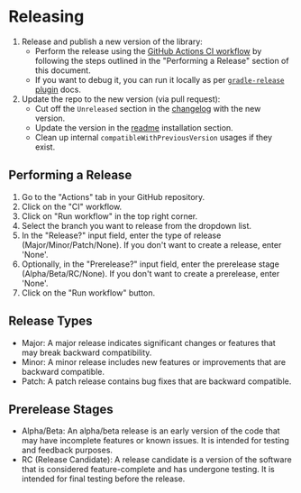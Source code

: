 # Releasing

1. Release and publish a new version of the library:
    * Perform the release using the [GitHub Actions CI workflow](#performing-a-release) by following the steps outlined in the "Performing a Release" section of this document.
    * If you want to debug it, you can run it locally as per [`gradle-release` plugin] docs.
2. Update the repo to the new version (via pull request):
    * Cut off the `Unreleased` section in the [changelog] with the new version.
    * Update the version in the [readme] installation section.
    * Clean up internal `compatibleWithPreviousVersion` usages if they exist.

## Performing a Release

1. Go to the "Actions" tab in your GitHub repository.
2. Click on the "CI" workflow.
3. Click on "Run workflow" in the top right corner.
4. Select the branch you want to release from the dropdown list.
5. In the "Release?" input field, enter the type of release (Major/Minor/Patch/None). If you don't want to create a release, enter 'None'.
6. Optionally, in the "Prerelease?" input field, enter the prerelease stage (Alpha/Beta/RC/None). If you don't want to create a prerelease, enter 'None'.
7. Click on the "Run workflow" button.

## Release Types
- Major: A major release indicates significant changes or features that may break backward compatibility.
- Minor: A minor release includes new features or improvements that are backward compatible.
- Patch: A patch release contains bug fixes that are backward compatible.

## Prerelease Stages
- Alpha/Beta: An alpha/beta release is an early version of the code that may have incomplete features or known issues. It is intended for testing and feedback purposes.
- RC (Release Candidate): A release candidate is a version of the software that is considered feature-complete and has undergone testing. It is intended for final testing before the release.

[changelog]: ../../CHANGELOG.md
[readme]: ../../README.md
[`gradle-release` plugin]: https://bitbucket.org/atlassian/gradle-release/src/master/README.md
[triggered in GitHub Actions]: trigger-gha-release.mp4
